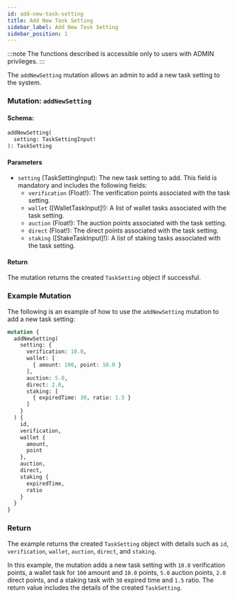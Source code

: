```yaml
---
id: add-new-task-setting
title: Add New Task Setting
sidebar_label: Add New Task Setting
sidebar_position: 1
---
```


:::note
The functions described is accessible only to users with ADMIN privileges.
:::

The `addNewSetting` mutation allows an admin to add a new task setting to the system.

### Mutation: `addNewSetting`

#### Schema:
```graphql
addNewSetting(
  setting: TaskSettingInput!
): TaskSetting
```

#### Parameters

- `setting` (TaskSettingInput): The new task setting to add. This field is mandatory and includes the following fields:
  - `verification` (Float!): The verification points associated with the task setting.
  - `wallet` ([WalletTaskInput]!): A list of wallet tasks associated with the task setting.
  - `auction` (Float!): The auction points associated with the task setting.
  - `direct` (Float!): The direct points associated with the task setting.
  - `staking` ([StakeTaskInput]!): A list of staking tasks associated with the task setting.

#### Return

The mutation returns the created `TaskSetting` object if successful.

### Example Mutation

The following is an example of how to use the `addNewSetting` mutation to add a new task setting:

```graphql
mutation {
  addNewSetting(
    setting: {
      verification: 10.0,
      wallet: [
        { amount: 100, point: 10.0 }
      ],
      auction: 5.0,
      direct: 2.0,
      staking: [
        { expiredTime: 30, ratio: 1.5 }
      ]
    }
  ) {
    id,
    verification,
    wallet {
      amount,
      point
    },
    auction,
    direct,
    staking {
      expiredTime,
      ratio
    }
  }
}
```

### Return

The example returns the created `TaskSetting` object with details such as `id`, `verification`, `wallet`, `auction`, `direct`, and `staking`.

In this example, the mutation adds a new task setting with `10.0` verification points, a wallet task for `100` amount and `10.0` points, `5.0` auction points, `2.0` direct points, and a staking task with `30` expired time and `1.5` ratio. The return value includes the details of the created `TaskSetting`.